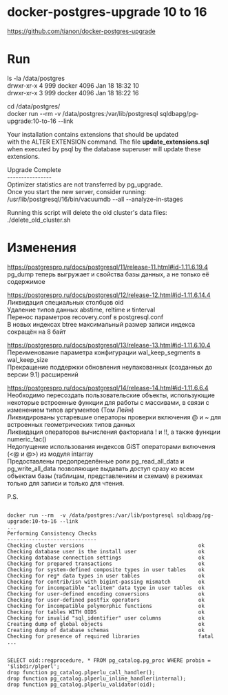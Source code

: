 # docker-postgres-upgrade 10 to 16

https://github.com/tianon/docker-postgres-upgrade

# Run

ls -la /data/postgres<BR>
 drwxr-xr-x 4  999 docker 4096 Jan 18 18:32 10<BR>
 drwxr-xr-x 3  999 docker 4096 Jan 18 18:22 16<BR>

cd /data/postgres/<BR>
docker run --rm  -v /data/postgres:/var/lib/postgresql sqldbapg/pg-upgrade:10-to-16 --link

Your installation contains extensions that should be updated<BR>
with the ALTER EXTENSION command.  The file <B>update_extensions.sql</B><BR>
when executed by psql by the database superuser will update these extensions.<BR>


Upgrade Complete<BR>
----------------<BR>
Optimizer statistics are not transferred by pg_upgrade.<BR>
Once you start the new server, consider running:<BR>
    /usr/lib/postgresql/16/bin/vacuumdb --all --analyze-in-stages<BR>

Running this script will delete the old cluster's data files:<BR>
    ./delete_old_cluster.sh

# Изменения
https://postgrespro.ru/docs/postgresql/11/release-11.html#id-1.11.6.19.4<BR>
pg_dump теперь выгружает и свойства базы данных, а не только её содержимое

https://postgrespro.ru/docs/postgresql/12/release-12.html#id-1.11.6.14.4<BR>
Ликвидация специальных столбцов oid<BR>
Удаление типов данных abstime, reltime и tinterval<BR>
Перенос параметров recovery.conf в postgresql.conf<BR>
В новых индексах btree максимальный размер записи индекса сокращён на 8 байт

https://postgrespro.ru/docs/postgresql/13/release-13.html#id-1.11.6.10.4<BR>
Переименование параметра конфигурации wal_keep_segments в wal_keep_size<BR>
Прекращение поддержки обновления неупакованных (созданных до версии 9.1) расширений

https://postgrespro.ru/docs/postgresql/14/release-14.html#id-1.11.6.6.4<BR>
Необходимо пересоздать пользовательские объекты, использующие некоторые встроенные функции для работы с массивами, в связи с изменением типов аргументов (Том Лейн)<BR>
Ликвидированы устаревшие операторы проверки включения @ и ~ для встроенных геометрических типов данных<BR>
Ликвидация операторов вычисления факториала ! и !!, а также функции numeric_fac()<BR>
Недопущение использования индексов GiST операторами включения (<@ и @>) из модуля intarray<BR>
Предоставлены предопределённые роли pg_read_all_data и pg_write_all_data позволяющие выдавать доступ сразу ко всем объектам базы (таблицам, представлениям и схемам) в режимах только для записи и только для чтения.

P.S.<BR>
<pre><code>
docker run --rm  -v /data/postgres:/var/lib/postgresql sqldbapg/pg-upgrade:10-to-16 --link
...
Performing Consistency Checks
-----------------------------
Checking cluster versions                                     ok
Checking database user is the install user                    ok
Checking database connection settings                         ok
Checking for prepared transactions                            ok
Checking for system-defined composite types in user tables    ok
Checking for reg* data types in user tables                   ok
Checking for contrib/isn with bigint-passing mismatch         ok
Checking for incompatible "aclitem" data type in user tables  ok
Checking for user-defined encoding conversions                ok
Checking for user-defined postfix operators                   ok
Checking for incompatible polymorphic functions               ok
Checking for tables WITH OIDS                                 ok
Checking for invalid "sql_identifier" user columns            ok
Creating dump of global objects                               ok
Creating dump of database schemas                             ok
Checking for presence of required libraries                   fatal
...
</code></pre>

<pre><code>
SELECT oid::regprocedure, * FROM pg_catalog.pg_proc WHERE probin = '$libdir/plperl';
drop function pg_catalog.plperlu_call_handler();
drop function pg_catalog.plperlu_inline_handler(internal);
drop function pg_catalog.plperlu_validator(oid);
</code></pre>

